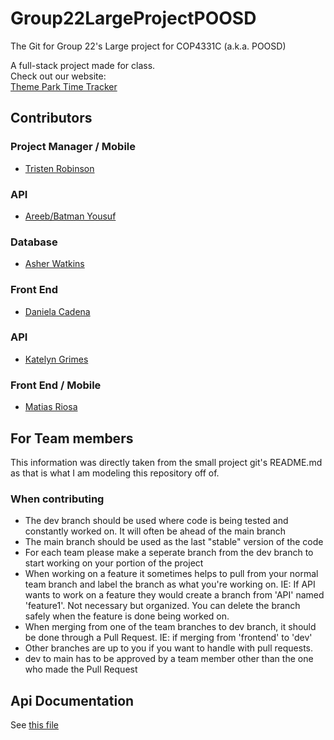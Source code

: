 # Group22LargeProjectPOOSD
The Git for Group 22's Large project for COP4331C (a.k.a. POOSD)<br>

A full-stack project made for class.<br>
Check out our website:<br>
[Theme Park Time Tracker](https://group-22-0b4387ea5ed6.herokuapp.com/)

## Contributors
### Project Manager / Mobile
- [Tristen Robinson](https://github.com/tristen-robinson-ucf)
### API
- [Areeb/Batman Yousuf](https://github.com/shinobi-404)
### Database
- [Asher Watkins](https://github.com/asher12353)
### Front End
- [Daniela Cadena](https://github.com/danicadena)
### API
- [Katelyn Grimes](https://github.com/kegrimes)
### Front End / Mobile
- [Matias Riosa](https://github.com/m-riosa)

## For Team members
This information was directly taken from the small project git's README.md as that is what I am modeling this repository off of.
### When contributing
- The dev branch should be used where code is being tested and constantly worked on. It will often be ahead of the main branch
- The main branch should be used as the last "stable" version of the code
- For each team please make a seperate branch from the dev branch to start working on your portion of the project
- When working on a feature it sometimes helps to pull from your normal team branch and label the branch as what you're working on. IE: If API wants to work on a feature they would create a branch from 'API' named 'feature1'. Not necessary but organized. You can delete the branch safely when the feature is done being worked on.
- When merging from one of the team branches to dev branch, it should be done through a Pull Request. IE: if merging from 'frontend' to 'dev'
- Other branches are up to you if you want to handle with pull requests.
- dev to main has to be approved by a team member other than the one who made the Pull Request

## Api Documentation
See [this file](API.md)
